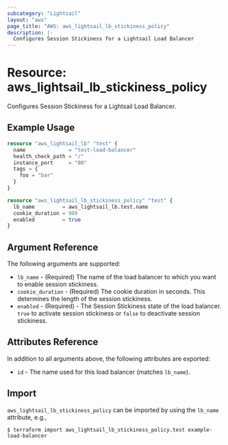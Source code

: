 ```yaml
---
subcategory: "Lightsail"
layout: "aws"
page_title: "AWS: aws_lightsail_lb_stickiness_policy"
description: |-
  Configures Session Stickiness for a Lightsail Load Balancer
---
```


# Resource: aws_lightsail_lb_stickiness_policy

Configures Session Stickiness for a Lightsail Load Balancer.

## Example Usage

```terraform
resource "aws_lightsail_lb" "test" {
  name              = "test-load-balancer"
  health_check_path = "/"
  instance_port     = "80"
  tags = {
    foo = "bar"
  }
}

resource "aws_lightsail_lb_stickiness_policy" "test" {
  lb_name         = aws_lightsail_lb.test.name
  cookie_duration = 900
  enabled         = true
}
```

## Argument Reference

The following arguments are supported:

* `lb_name` - (Required) The name of the load balancer to which you want to enable session stickiness.
* `cookie_duration` - (Required) The cookie duration in seconds. This determines the length of the session stickiness.
* `enabled` - (Required) - The Session Stickiness state of the load balancer. `true` to activate session stickiness or `false` to deactivate session stickiness.

## Attributes Reference

In addition to all arguments above, the following attributes are exported:

* `id` - The name used for this load balancer (matches `lb_name`).

## Import

`aws_lightsail_lb_stickiness_policy` can be imported by using the `lb_name` attribute, e.g.,

```
$ terraform import aws_lightsail_lb_stickiness_policy.test example-load-balancer
```
